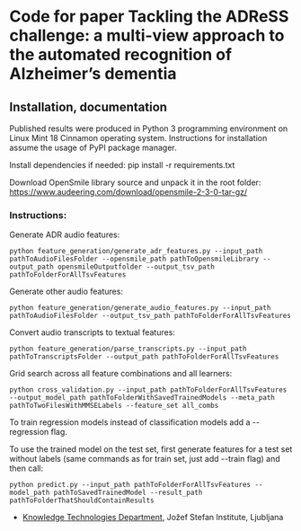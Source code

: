 # Code for paper Tackling the ADReSS challenge: a multi-view approach to the automated recognition of Alzheimer’s dementia #


## Installation, documentation ##

Published results were produced in Python 3 programming environment on Linux Mint 18 Cinnamon operating system. Instructions for installation assume the usage of PyPI package manager.<br/>

Install dependencies if needed: pip install -r requirements.txt

Download OpenSmile library source and unpack it in the root folder: https://www.audeering.com/download/opensmile-2-3-0-tar-gz/

### Instructions: ###

Generate ADR audio features:<br/>
```
python feature_generation/generate_adr_features.py --input_path pathToAudioFilesFolder --opensmile_path pathToOpensmileLibrary --output_path opensmileOutputfolder --output_tsv_path  pathToFolderForAllTsvFeatures
```

Generate other audio features:<br/>
```
python feature_generation/generate_audio_features.py --input_path pathToAudioFilesFolder --output_tsv_path pathToFolderForAllTsvFeatures
```

Convert audio transcripts to textual features:<br/>
```
python feature_generation/parse_transcripts.py --input_path pathToTranscriptsFolder --output_path pathToFolderForAllTsvFeatures
```

Grid search across all feature combinations and all learners:<br/>
```
python cross_validation.py --input_path pathToFolderForAllTsvFeatures --output_model_path pathToFolderWithSavedTrainedModels --meta_path pathToTwoFilesWithMMSELabels --feature_set all_combs
```

To train regression models instead of classification models add a --regression flag.<br/>

To use the trained model on the test set, first generate features for a test set without labels (same commands as for train set, just add --train flag) and then call:

```
python predict.py --input_path pathToFolderForAllTsvFeatures --model_path pathToSavedTrainedModel --result_path pathToFolderThatShouldContainResults
```

* [Knowledge Technologies Department](http://kt.ijs.si), Jožef Stefan Institute, Ljubljana
